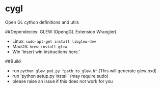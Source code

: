 cygl
====

Open GL cython definitions and utils

##Dependecies:
GLEW (OpengGL Extension Wrangler)
* Linux: `sudo-apt-get install libglew-dev`
* MacOS: `brew install glew`
* Win 'insert win instructions here.'

##Build
* run `python glew_pxd.py "path_to_glew.h"` (This will generate glew.pxd)
* run 'python setup.py install' (may require sudo)
* please raise an issue if this does not work for you

